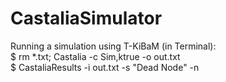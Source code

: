 # CastaliaSimulator

Running a simulation using T-KiBaM (in Terminal):  
$ rm *.txt; Castalia -c Sim,ktrue -o out.txt  
$ CastaliaResults -i out.txt -s "Dead Node" -n  
